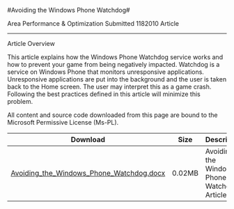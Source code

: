 #Avoiding the Windows Phone Watchdog#

Area
Performance & Optimization
Submitted
1182010
Article

---

Article Overview

This article explains how the Windows Phone Watchdog service works and how to prevent your game from being negatively impacted. Watchdog is a service on Windows Phone that monitors unresponsive applications. Unresponsive applications are put into the background and the user is taken back to the Home screen. The user may interpret this as a game crash. Following the best practices defined in this article will minimize this problem.


All content and source code downloaded from this page are bound to the Microsoft Permissive License (Ms-PL).

Download | Size | Description
---|---|---|
[Avoiding_the_Windows_Phone_Watchdog.docx](https://github.com/nkast/XNAGameStudio/blob/master/Documents/Avoiding_the_Windows_Phone_Watchdog.docx?raw=true) | 0.02MB | Avoiding the Windows Phone Watchdog Article.